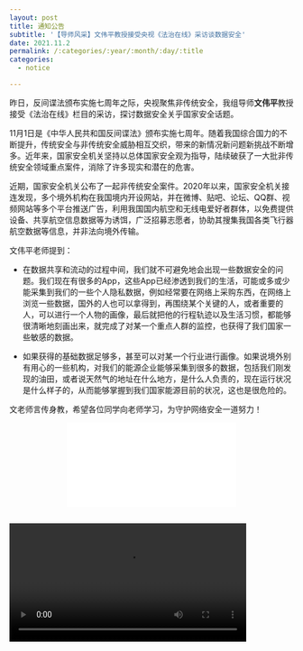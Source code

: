 ```yaml
---
layout: post
title: 通知公告
subtitle: '【导师风采】文伟平教授接受央视《法治在线》采访谈数据安全'
date: 2021.11.2
permalink: /:categories/:year/:month/:day/:title
categories:
  - notice

---
```


昨日，反间谍法颁布实施七周年之际，央视聚焦非传统安全，我组导师**文伟平**教授接受《法治在线》栏目的采访，探讨数据安全关乎国家安全话题。

11月1日是《中华人民共和国反间谍法》颁布实施七周年。随着我国综合国力的不断提升，传统安全与非传统安全威胁相互交织，带来的新情况新问题新挑战不断增多。近年来，国家安全机关坚持以总体国家安全观为指导，陆续破获了一大批非传统安全领域重点案件，消除了许多现实和潜在的危害。

近期，国家安全机关公布了一起非传统安全案件。2020年以来，国家安全机关接连发现，多个境外机构在我国境内开设网站，并在微博、贴吧、论坛、QQ群、视频网站等多个平台推送广告，利用我国国内航空和无线电爱好者群体，以免费提供设备、共享航空信息数据等为诱饵，广泛招募志愿者，协助其搜集我国各类飞行器航空数据等信息，并非法向境外传输。

文伟平老师提到：

+ 在数据共享和流动的过程中间，我们就不可避免地会出现一些数据安全的问题。我们现在有很多的App，这些App已经渗透到我们的生活，可能或多或少能采集到我们的一些个人隐私数据，例如经常要在网络上采购东西，在网络上浏览一些数据，国外的人也可以拿得到，再围绕某个关键的人，或者重要的人，可以进行一个人物的画像，最后就把他的行程轨迹以及生活习惯，都能够很清晰地刻画出来，就完成了对某一个重点人群的监控，也获得了我们国家一些敏感的数据。

+ 如果获得的基础数据足够多，甚至可以对某一个行业进行画像。如果说境外别有用心的一些机构，对我们的能源企业能够采集到很多的数据，包括我们刚发现的油田，或者说天然气的地址在什么地方，是什么人负责的，现在运行状况是什么样子的，从而能够掌握到我们国家能源目前的状况，这也是很危险的。



文老师言传身教，希望各位同学向老师学习，为守护网络安全一道努力！



<p align="center">
<iframe src="//player.bilibili.com/player.html?aid=293906345&bvid=BV18F411a7m4&cid=435093563&page=1" scrolling="no" border="0" frameborder="no" framespacing="0" allowfullscreen="true"> </iframe>
</p>

<video id="video1" width="420" style="margin-top:15px;" controls="controls">
  <source src="../assets/video/wen.mp4" type="video/mp4" />  <!-- 视频 必须是自己的 视频名称  视频路径-->
        Your browser does not support HTML5 video.
</video>
